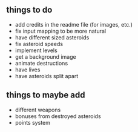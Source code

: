 things to do
-----
- add credits in the readme file (for images, etc.)
- fix input mapping to be more natural
- have different sized asteroids
- fix asteroid speeds
- implement levels
- get a background image
- animate destructions
- have lives
- have asteroids split apart


things to maybe add
----
- different weapons
- bonuses from destroyed asteroids
- points system
